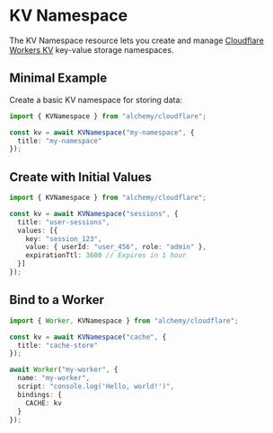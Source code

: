 # KV Namespace

The KV Namespace resource lets you create and manage [Cloudflare Workers KV](https://developers.cloudflare.com/kv/) key-value storage namespaces.

## Minimal Example

Create a basic KV namespace for storing data:

```ts
import { KVNamespace } from "alchemy/cloudflare";

const kv = await KVNamespace("my-namespace", {
  title: "my-namespace"
});
```

## Create with Initial Values

```ts
import { KVNamespace } from "alchemy/cloudflare";

const kv = await KVNamespace("sessions", {
  title: "user-sessions",
  values: [{
    key: "session_123",
    value: { userId: "user_456", role: "admin" },
    expirationTtl: 3600 // Expires in 1 hour
  }]
});
```

## Bind to a Worker

```ts
import { Worker, KVNamespace } from "alchemy/cloudflare";

const kv = await KVNamespace("cache", {
  title: "cache-store"
});

await Worker("my-worker", {
  name: "my-worker",
  script: "console.log('Hello, world!')",
  bindings: {
    CACHE: kv
  }
});
```